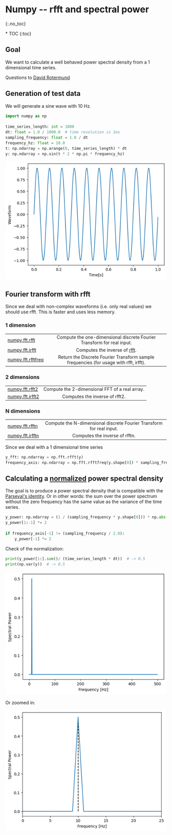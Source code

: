 # Numpy -- rfft and spectral power
{:.no_toc}

<nav markdown="1" class="toc-class">
* TOC
{:toc}
</nav>

## Goal
We want to calculate a well behaved power spectral density from a 1 dimensional time series. 

Questions to [David Rotermund](mailto:davrot@uni-bremen.de)

## Generation of test data 
We will generate a sine wave with 10 Hz.

```python
import numpy as np

time_series_length: int = 1000
dt: float = 1.0 / 1000.0  # time resolution is 1ms
sampling_frequency: float = 1.0 / dt
frequency_hz: float = 10.0
t: np.ndarray = np.arange(0, time_series_length) * dt
y: np.ndarray = np.sin(t * 2 * np.pi * frequency_hz)
```

![figure 1](figure_1.png)

## Fourier transform with rfft

Since we deal with non-complex waveforms (i.e. only real values) we should use rfft. This is faster and uses less memory. 

### 1 dimension


| | |
| ------------- |:-------------:|
| [numpy.fft.rfft](https://numpy.org/doc/stable/reference/generated/numpy.fft.rfft.html) |  Compute the one-dimensional discrete Fourier Transform for real input. |
| [numpy.fft.irfft](https://numpy.org/doc/stable/reference/generated/numpy.fft.irfft.html) |  Computes the inverse of [rfft](https://numpy.org/doc/stable/reference/generated/numpy.fft.rfft.html#numpy.fft.rfft). |
| [numpy.fft.rfftfreq](https://numpy.org/doc/stable/reference/generated/numpy.fft.rfftfreq.html) |  Return the Discrete Fourier Transform sample frequencies (for usage with rfft, irfft). |

### 2 dimensions

| | |
| ------------- |:-------------:|
| [numpy.fft.rfft2](https://numpy.org/doc/stable/reference/generated/numpy.fft.rfft2.html) |  Compute the 2-dimensional FFT of a real array. |
| [numpy.fft.irfft2](https://numpy.org/doc/stable/reference/generated/numpy.fft.irfft2.html) |  Computes the inverse of rfft2. |

### N dimensions

| | |
| ------------- |:-------------:|
| [numpy.fft.rfftn](https://numpy.org/doc/stable/reference/generated/numpy.fft.rfftn.html) | Compute the N-dimensional discrete Fourier Transform for real input.
| [numpy.fft.irfftn](https://numpy.org/doc/stable/reference/generated/numpy.fft.irfftn.html) | Computes the inverse of rfftn.


Since we deal with a 1 dimensional time series

```python
y_fft: np.ndarray = np.fft.rfft(y)
frequency_axis: np.ndarray = np.fft.rfftfreq(y.shape[0]) * sampling_frequency
```

## Calculating a [normalized](https://de.mathworks.com/help/signal/ug/power-spectral-density-estimates-using-fft.html) power spectral density

The goal is to produce a power spectral density that is compatible with the [Parseval's identity](https://en.wikipedia.org/wiki/Parseval%27s_identity). Or in other words: the sum over the power spectrum without the zero frequency has the same value as the variance of the time series.  

```python
y_power: np.ndarray = (1 / (sampling_frequency * y.shape[0])) * np.abs(y_fft) ** 2
y_power[1:-1] *= 2

if frequency_axis[-1] != (sampling_frequency / 2.0):
    y_power[-1] *= 2
```

Check of the normalization:

```python
print(y_power[1:].sum()/ (time_series_length * dt))  # -> 0.5
print(np.var(y))  # -> 0.5
```
![figure 2](figure_2.png)

Or zoomed in:

![figure 3](figure_3.png)

